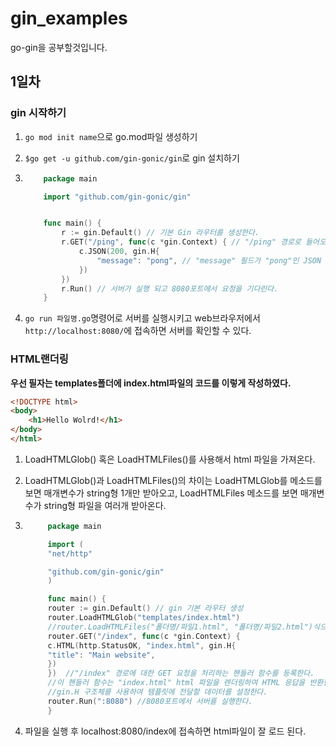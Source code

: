 # gin_examples

go-gin을 공부할것입니다.

## 1일차

### gin 시작하기

1. `go mod init name`으로 go.mod파일 생성하기
2. `$go get -u github.com/gin-gonic/gin`로 gin 설치하기

3. ```go
       package main

       import "github.com/gin-gonic/gin"


       func main() {
           r := gin.Default() // 기본 Gin 라우터를 생성한다.
           r.GET("/ping", func(c *gin.Context) { // "/ping" 경로로 들어오는 GET 요청을 처리한다.
               c.JSON(200, gin.H{
                   "message": "pong", // "message" 필드가 "pong"인 JSON 응답을 반환한다.
               })
           })
           r.Run() // 서버가 실행 되고 8080포트에서 요청을 기다린다.
       }
   ```

4. `go run 파일명.go`명령어로 서버를 실행시키고 web브라우저에서 `http://localhost:8080/`에 접속하면 서버를 확인할 수 있다.

### HTML랜더링

**우선 필자는 templates폴더에 index.html파일의 코드를 이렇게 작성하였다.**

```html
<!DOCTYPE html>
<body>
    <h1>Hello Wolrd!</h1>
</body>
</html>
```

1. LoadHTMLGlob() 혹은 LoadHTMLFiles()를 사용해서 html 파일을 가져온다.
2. LoadHTMLGlob()과 LoadHTMLFiles()의 차이는 LoadHTMLGlob를 메소드를 보면 매개변수가 string형 1개만 받아오고, LoadHTMLFiles 메소드를 보면 매개변수가 string형 파일을 여러개 받아온다.

3. ```go
        package main

        import (
        "net/http"

        "github.com/gin-gonic/gin"
        )

        func main() {
        router := gin.Default() // gin 기본 라우터 생성
        router.LoadHTMLGlob("templates/index.html")
        //router.LoadHTMLFiles("폴더명/파일1.html", "폴더명/파일2.html")식으로 사용할 수 있다.
        router.GET("/index", func(c *gin.Context) {
        c.HTML(http.StatusOK, "index.html", gin.H{
        "title": "Main website",
        })
        })  //"/index" 경로에 대한 GET 요청을 처리하는 핸들러 함수를 등록한다.
        //이 핸들러 함수는 "index.html" html 파일을 렌더링하여 HTML 응답을 반환한다.
        //gin.H 구조체를 사용하여 템플릿에 전달할 데이터를 설정한다.
        router.Run(":8080") //8080포트에서 서버를 실행한다.
        }
   ```

4. 파일을 실행 후 localhost:8080/index에 접속하면 html파일이 잘 로드 된다.
